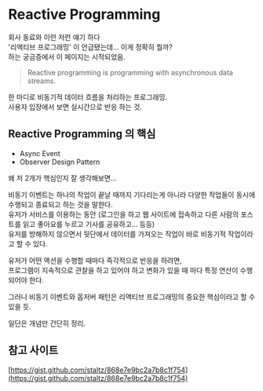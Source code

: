 # Reactive Programming

회사 동료와 이런 저런 얘기 하다  
'리액티브 프로그래밍' 이 언급됐는데... 이게 정확히 뭘까?  
하는 궁금증에서 이 페이지는 시작되었음.

> Reactive programming is programming with asynchronous data streams.

한 마디로 비동기적 데이터 흐름을 처리하는 프로그래밍.  
사용자 입장에서 보면 실시간으로 반응 하는 것.  

## Reactive Programming 의 핵심
- Async Event
- Observer Design Pattern

왜 저 2개가 핵심인지 잘 생각해보면... 

비동기 이벤트는 하나의 작업이 끝날 때까지 기다리는게 아니라 다양한 작업들이 동시에 수행되고 종료되고 하는 것을 말한다.  
유저가 서비스를 이용하는 동안 (로그인을 하고 웹 사이트에 접속하고 다른 사람의 포스트를 읽고 좋아요를 누르고 기사를 공유하고... 등등)  
유저를 방해하지 않으면서 뒷단에서 데이터를 가져오는 작업이 바로 비동기적 작업이라고 할 수 있다.  

유저가 어떤 액션을 수행할 때마다 즉각적으로 반응을 하려면,  
프로그램이 지속적으로 관찰을 하고 있어야 하고 변화가 있을 때 마다 특정 연산이 수행되어야 한다.  

그러니 비동기 이벤트와 옵저버 패턴은 리액티브 프로그래밍의 중요한 핵심이라고 할 수 있을 듯.  


일단은 개념만 간단히 정리.  


## 참고 사이트

[https://gist.github.com/staltz/868e7e9bc2a7b8c1f754](https://gist.github.com/staltz/868e7e9bc2a7b8c1f754)